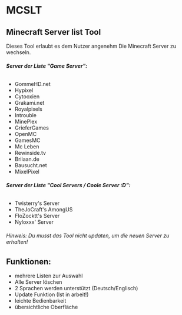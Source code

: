 # MCSLT
## Minecraft Server list Tool
Dieses Tool erlaubt es dem Nutzer angenehm Die Minecraft Server zu wechseln.  
###### __Server der Liste "Game Server":__
+ GommeHD.net
+ Hypixel
+ Cytooxien
+ Grakami.net
+ Royalpixels
+ Introuble
+ MinePlex
+ GrieferGames
+ OpenMC
+ GamesMC
+ Mc Leben
+ Rewinside.tv
+ Briiaan.de
+ Bausucht.net
+ MixelPixel
###### __Server der Liste "Cool Servers / Coole Server :D":__
+ Twisterry's Server
+ TheJoCraft's AmongUS
+ FloZocktt's Server
+ Nyloxxx' Server
###### Hinweis: Du musst das Tool nicht updaten, um die neuen Server zu erhalten!
## Funktionen:
+ mehrere Listen zur Auswahl
+ Alle Server löschen
+ 2 Sprachen werden unterstützt (Deutsch/Englisch)
+ Update Funktion (Ist in arbeit!)
+ leichte Bedienbarkeit
+ übersichtliche Oberfläche

